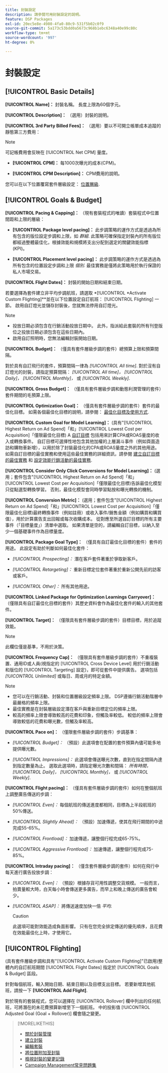 ```yaml
---
title: 封裝設定
description: 請參閱可用封裝設定的說明。
feature: DSP Packages
exl-id: 20ec5e8e-4980-4fa0-80c9-531f5b02c0f9
source-git-commit: 5a173c53bdd0a5673c968b1ebc6348a40e99c80c
workflow-type: tm+mt
source-wordcount: '997'
ht-degree: 0%

---
```


# 封裝設定

## [!UICONTROL Basic Details]

**[!UICONTROL Name]：** 封裝名稱。 長度上限為60個字元。

**[!UICONTROL Description]：** （選用）封裝的說明。

**[!UICONTROL 3rd Party Billed Fees]：** （選用）要以不可開立帳單成本追蹤的靜態第三方費用：

>[!NOTE]
>
>可記帳費用會反映在 [!UICONTROL Net CPM] 量度。
>
* **[!UICONTROL CPM]：** 每1000次曝光的成本(CPM)。

* **[!UICONTROL CPM Description]：** CPM費用的說明。

您可以在以下位置覆寫套件層級設定： [位置層級](/help/dsp/campaign-management/placements/placement-settings.md).

## [!UICONTROL Goals & Budget]

**[!UICONTROL Pacing & Capping]：** （現有套裝程式的唯讀）套裝程式中位置間距和上限的層級：

* **[!UICONTROL Package level pacing]：** 此步調策略的運作方式是透過為所有包含的版位設定步調和上限，如 *群組*. 此策略可確保指定封裝內的所有版位都經過整體最佳化，根據效能和規模將支出分配到選定的關鍵效能指標(KPI)。

* **[!UICONTROL Placement level pacing]：**  此步調策略的運作方式是透過為所有包含的位置設定步調和上限 *個別*. 最佳實務是僅將此策略用於執行保證的私人市場交易。

**[!UICONTROL Flight Dates]：** 封裝的開始日期和結束日期。

若要選擇為套件建立非平均步調航班，請選取 *[!UICONTROL *Activate Custom Flighting]**並在以下位置設定自訂航班： [!UICONTROL Flighting] 一節。 啟用自訂燈光並儲存封裝後，您就無法停用自訂燈光。

>[!NOTE]
>
>* 投放日期必須包含在行銷活動投放日期中。 此外，指派給此套裝的所有刊登版位之投放日期必須包含在這些日期內。
> * 啟用自訂照明時，您無法編輯封裝開始日期。

**[!UICONTROL Budget]：** （僅具有套件層級步調的套件）總預算上限和預算間隔。

對於具有自訂飛行的套件，預算間隔一律為 *[!UICONTROL All time]*. 對於沒有自訂燈光的封裝，請指定預算間隔： *[!UICONTROL All time]，* *[!UICONTROL Daily]，* *[!UICONTROL Monthly]，* 或 *[!UICONTROL Weekly]*.

**[!UICONTROL Gross Budget]：** （僅具有套件層級步調和動態利潤管理的套件）套件期間的毛預算上限。

**[!UICONTROL Optimization Goal]：** （僅具有套件層級步調的套件）套件的最佳化目標。 如需各個最佳化目標的說明，請參閱： [最佳化目標及使用方式](/help/dsp/optimization/optimization-goals.md).

**[!UICONTROL Custom Goal for Model Learning]：** (具有&quot;[!UICONTROL Highest Return on Ad Spend]「和」[!UICONTROL Lowest Cost per Acquisition]「僅限最佳化目標) A [自訂目標](/help/dsp/optimization/custom-goal.md) 包括用來計算CPA或ROAS量度的收入或轉換事件。 自訂目標可選擇性地包含其他加權的上層漏斗事件（例如頁面造訪和購物車新增），以用於除了封裝最佳化的CPA或ROAS量度之外的其他用途。 如需自訂目標的最佳實務和使用這些最佳實務的詳細資訊，請參閱 [建立自訂目標的最佳實務](/help/dsp/optimization/custom-goal.md#custom-goal-best-practices) 和 [設定效能行銷活動的最佳實務](/help/dsp/optimization/campaign-best-practices-performance.md).<!-- At some point, all of the objectives will be prefixed with "ADSP " -->

**[!UICONTROL Consider Only Click Conversions for Model Learning]：** (選用；套件包含&quot;[!UICONTROL Highest Return on Ad Spend]「和」[!UICONTROL Lowest Cost per Acquisition]「僅限最佳化目標)告訴最佳化模型只從點選型轉換學習。 否則，最佳化模型會同時學習點按和曝光轉換的機制。

**[!UICONTROL Conversion Metric]：** (選用；套件包含&quot;[!UICONTROL Highest Return on Ad Spend]「和」[!UICONTROL Lowest Cost per Acquisition]「僅限最佳化目標)最終轉換事件（例如註冊）或收入事件/銷售金額（例如購買和購買值），用於計算廣告支出回報或每次收購成本。 從對應至所選自訂目標的所有主要事件（「目標量度」）清單中選取。 如果清單是空的，請編輯自訂目標，以納入至少一個基礎事件作為目標量度。

**[!UICONTROL Package Goal Type]：** （僅具有自訂最佳化目標的套件）套件的用途。 此設定有助於判斷如何最佳化套件：

* *[!UICONTROL Prospecting]：* 潛在客戶套件著重於爭取新客戶。

* *[!UICONTROL Retargeting]：* 重新目標定位套件著重於重新公開先前的訪客或客戶。

* *[!UICONTROL Other]：* 所有其他用途。

**[!UICONTROL Linked Package for Optimization Learnings Carryover]：** （僅限具有自訂最佳化目標的套件）其歷史資料會作為最佳化套件的輸入的其他套件。

**[!UICONTROL Target]：** （僅限具有套件層級步調的套件）目標目標，用於追蹤效能。

>[!NOTE]
>
>此欄位僅是基準，不用於決策。

**[!UICONTROL Frequency Cap]：** （僅限具有套件層級步調的套件）不重複裝置、通用ID或人員(視指定的 [!UICONTROL Cross Device Level] 用於行銷活動和版位的 [!UICONTROL Targeting] 設定)，即可從套件中提供廣告。 選項包括 *[!UICONTROL Unlimited]* 或每日、周或月的特定金額。

>[!NOTE]
>
>* 您可以在行銷活動、封裝和位置層級設定頻率上限。 DSP遵循行銷活動階層中最嚴格的頻率上限。
>* 最佳實務是在封裝層級設定潛在客戶與重新目標定位的頻率上限。
> * 較高的頻率上限會導致較高的花費和印象，但觸及率較低。 較低的頻率上限會導致較低的花費和曝光數，但觸及率較高。

**[!UICONTROL Pace on]：** （僅限套件層級步調的套件）步調基準：

* *[!UICONTROL Budget]：* （預設）此選項會在配置的套件預算內儘可能多地提供曝光數。

* *[!UICONTROL Impressions]：* 此選項會傳送曝光次數，直到在指定間隔內達到指定數量為止。 選取此選項時，請指定曝光次數和間隔： *所有時間，* *[!UICONTROL Daily]，* *[!UICONTROL Monthly]，* 或 *[!UICONTROL Weekly]*.

**[!UICONTROL Flight pacing]：** （僅具有套件層級步調的套件）如何在整個航班上調整廣告傳送的步調：

* *[!UICONTROL Even]：* 每個航班的傳送進度都相同，目標為上半段航班的50%傳送。

* *[!UICONTROL Slightly Ahead]：* （預設）加速傳遞，使其在飛行期間的中途完成55-65%。

* *[!UICONTROL Frontload]：* 加速傳遞，讓整個行程完成65-75%。

* *[!UICONTROL Aggressive Frontload]：* 加速傳遞，讓整個行程完成75-85%。

**[!UICONTROL Intraday pacing]：** （僅含套件層級步調的套件）如何在飛行中每天進行廣告投放步調：

* *[!UICONTROL Even]：* （預設）根據存貨可用性調整交貨規模。 一般而言，拍賣量較大時，白天每小時會傳送更多廣告，而早上和晚上傳送的廣告會較少。

* *[!UICONTROL ASAP]：* 將傳送速度加快一倍 *平均*.

  >[!CAUTION]
  >
  >此選項可能對效能造成負面影響。 只有在您完全排定傳送的優先順序，且花費在效能最佳化上時，才使用它。

## [!UICONTROL Flighting]

(具有套件層級步調和具有&quot;[!UICONTROL Activate Custom Flighting]&quot;已啟用)整體內的自訂航班期間 [!UICONTROL Flight Dates] 指定於 [!UICONTROL Goals & Budget] 區段。

針對每個航班，輸入開始日期、結束日期以及目標支出目標。 若要新增其他航班，請按一下 **[!UICONTROL Add Flight]**.

對於現有的套裝程式，您可以選擇在 [!UICONTROL Rollover] 欄中列出的任何航班，可將潛在的未花費預算新增至下一個航班。 中的投影值 [!UICONTROL Adjusted Goal (Goal + Rollover)] 欄會隨之變更。<!-- clarify usage -->

>[!MORELIKETHIS]
>
>* [關於封裝管理](package-about.md)
>* [建立封裝](package-create.md)
>* [編輯套裝](package-edit.md)
>* [將位置附加至封裝](package-attach-placement.md)
>* [檢視封裝的變更記錄](package-change-log.md)
>* [Campaign Management常見問題集](/help/dsp/campaign-management/faq-campaign-management.md)
